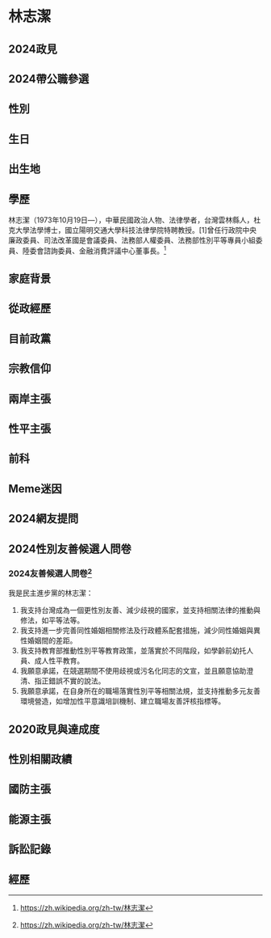 # 林志潔

## 2024政見

## 2024帶公職參選

## 性別

## 生日

## 出生地

## 學歷

林志潔（1973年10月19日—），中華民國政治人物、法律學者，台灣雲林縣人，杜克大學法學博士，國立陽明交通大學科技法律學院特聘教授。[1]曾任行政院中央廉政委員、司法改革國是會議委員、法務部人權委員、法務部性別平等專員小組委員、陸委會諮詢委員、金融消費評議中心董事長。[^1]
[^1]: https://zh.wikipedia.org/zh-tw/林志潔
## 家庭背景

## 從政經歷

## 目前政黨

## 宗教信仰

## 兩岸主張

## 性平主張

## 前科

## Meme迷因

## 2024網友提問

## 2024性別友善候選人問卷

### 2024友善候選人問卷[^1]

我是民主進步黨的林志潔：

1. 我支持台灣成為一個更性別友善、減少歧視的國家，並支持相關法律的推動與修法，如平等法等。
1. 我支持進一步完善同性婚姻相關修法及行政體系配套措施，減少同性婚姻與異性婚姻間的差距。
1. 我支持教育部推動性別平等教育政策，並落實於不同階段，如學齡前幼托人員、成人性平教育。
1. 我願意承諾，在競選期間不使用歧視或污名化同志的文宣，並且願意協助澄清、指正錯誤不實的說法。
1. 我願意承諾，在自身所在的職場落實性別平等相關法規，並支持推動多元友善環境營造，如增加性平意識培訓機制、建立職場友善評核指標等。

[^1]: https://pridewatch.tw/user/2336


## 2020政見與達成度

## 性別相關政績

## 國防主張

## 能源主張

## 訴訟記錄

## 經歷
